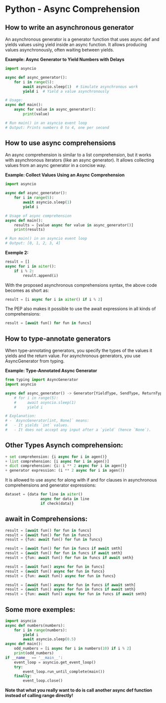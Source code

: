 # Python - Async Comprehension

## How to write an asynchronous generator
An asynchronous generator is a generator function that uses async def and yields values using yield inside an async function. It allows producing values asynchronously, often waiting between yields.

**Example: Async Generator to Yield Numbers with Delays**
```python
import asyncio

async def async_generator():
    for i in range(5):
        await asyncio.sleep(1)  # Simulate asynchronous work
        yield i  # Yield a value asynchronously

# Usage:
async def main():
    async for value in async_generator():
        print(value)

# Run main() in an asyncio event loop
# Output: Prints numbers 0 to 4, one per second
```

## How to use async comprehensions
An async comprehension is similar to a list comprehension, but it works with asynchronous iterators (like an async generator). It allows collecting values from an async generator in a concise way.

**Example: Collect Values Using an Async Comprehension**
```python
import asyncio

async def async_generator():
    for i in range(5):
        await asyncio.sleep(1)
        yield i

# Usage of async comprehension
async def main():
    results = [value async for value in async_generator()]
    print(results)

# Run main() in an asyncio event loop
# Output: [0, 1, 2, 3, 4]
```

**Exemple 2:**
```python
result = []
async for i in aiter():
    if i % 2:
        result.append(i)
```

With the proposed asynchronous comprehensions syntax, the above code becomes as short as:
```python
result = [i async for i in aiter() if i % 2]
```

The PEP also makes it possible to use the await expressions in all kinds of comprehensions:
```python
result = [await fun() for fun in funcs]
```


## How to type-annotate generators
When type-annotating generators, you specify the types of the values it yields and the return value. For asynchronous generators, you use AsyncGenerator from typing.

**Example: Type-Annotated Async Generator**
```python
from typing import AsyncGenerator
import asyncio

async def async_generator() -> Generator[YieldType, SendType, ReturnType]:
    # for i in range(5):
    #     await asyncio.sleep(1)
    #     yield i

# Explanation:
# - `AsyncGenerator[int, None]` means:
#   - It yields `int` values.
#   - It does not accept any input after a `yield` (hence `None`).
```

## Other Types Asynch comprehension:
```python
+ set comprehension: {i async for i in agen()}
+ list comprehension: [i async for i in agen()]
+ dict comprehension: {i: i ** 2 async for i in agen()}
+ generator expression: (i ** 2 async for i in agen())
```

It is allowed to use async for along with if and for clauses in asynchronous comprehensions and generator expressions:
```python
dataset = {data for line in aiter()
                async for data in line
                if check(data)}

```

## await in Comprehensions:
```python
result = [await fun() for fun in funcs]
result = {await fun() for fun in funcs}
result = {fun: await fun() for fun in funcs}

result = [await fun() for fun in funcs if await smth]
result = {await fun() for fun in funcs if await smth}
result = {fun: await fun() for fun in funcs if await smth}

result = [await fun() async for fun in funcs]
result = {await fun() async for fun in funcs}
result = {fun: await fun() async for fun in funcs}

result = [await fun() async for fun in funcs if await smth]
result = {await fun() async for fun in funcs if await smth}
result = {fun: await fun() async for fun in funcs if await smth}
```

## Some more exemples: 

```python
import asyncio
async def numbers(numbers):
    for i in range(numbers):
        yield i
        await asyncio.sleep(0.5)
async def main():
    odd_numbers = [i async for i in numbers(10) if i % 2]
    print(odd_numbers)
if __name__ == '__main__':
    event_loop = asyncio.get_event_loop()
    try:
        event_loop.run_until_complete(main())
    finally:
        event_loop.close()
```

**Note that what you really want to do is call another async def function instead of calling range directly!**
